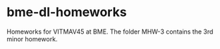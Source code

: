 # bme-dl-homeworks
Homeworks for VITMAV45 at BME. The folder MHW-3 contains the 3rd minor homework.
